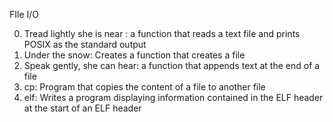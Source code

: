 FIle I/O

0. Tread lightly she is near : a function that reads a text file and prints POSIX as the standard output
1. Under the snow: Creates a function that creates a file 
2. Speak gently, she can hear: a function that appends text at the end of a file 
3. cp: Program that copies the content of a file to another file 
4. elf: Writes a program displaying information contained in the ELF header at the start of an ELF header 


